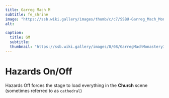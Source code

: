 ```yaml
---
title: Garreg Mach M
subtitle: fe_shrine
image: "https://ssb.wiki.gallery/images/thumb/c/c7/SSBU-Garreg_Mach_Monastery.jpg/800px-SSBU-Garreg_Mach_Monastery.jpg"
alt: 

caption:
  title: GM
  subtitle: 
  thumbnail: "https://ssb.wiki.gallery/images/0/08/GarregMachMonasteryIconSSBU.png"
---
```

# Hazards On/Off
Hazards Off forces the stage to load everything in the **Church** scene (sometimes referred to as `cathedral`)
